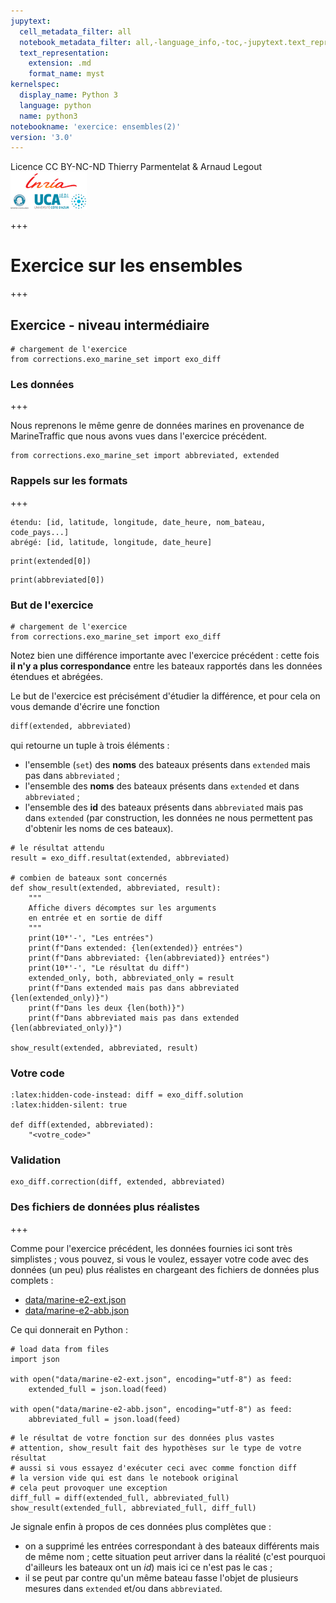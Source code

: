 ```yaml
---
jupytext:
  cell_metadata_filter: all
  notebook_metadata_filter: all,-language_info,-toc,-jupytext.text_representation.jupytext_version,-jupytext.text_representation.format_version
  text_representation:
    extension: .md
    format_name: myst
kernelspec:
  display_name: Python 3
  language: python
  name: python3
notebookname: 'exercice: ensembles(2)'
version: '3.0'
---
```


<div class="licence">
<span>Licence CC BY-NC-ND</span>
<span>Thierry Parmentelat &amp; Arnaud Legout</span>
<span><img src="media/both-logos-small-alpha.png" /></span>
</div>

+++

# Exercice sur les ensembles

+++

## Exercice - niveau intermédiaire

```{code-cell}
# chargement de l'exercice
from corrections.exo_marine_set import exo_diff
```

### Les données

+++

Nous reprenons le même genre de données marines en provenance de MarineTraffic que nous avons vues dans l'exercice précédent.

```{code-cell}
from corrections.exo_marine_set import abbreviated, extended
```

### Rappels sur les formats

+++

    étendu: [id, latitude, longitude, date_heure, nom_bateau, code_pays...]
    abrégé: [id, latitude, longitude, date_heure]

```{code-cell}
print(extended[0])
```

```{code-cell}
print(abbreviated[0])
```

### But de l'exercice

```{code-cell}
# chargement de l'exercice
from corrections.exo_marine_set import exo_diff
```

Notez bien une différence importante avec l'exercice précédent : cette fois **il n'y a plus correspondance** entre les bateaux rapportés dans les données étendues et abrégées.

Le but de l'exercice est précisément d'étudier la différence, et pour cela on vous demande d'écrire une fonction

```python
diff(extended, abbreviated)
```

qui retourne un tuple à trois éléments :

* l'ensemble (`set`) des **noms** des bateaux présents dans `extended` mais pas dans `abbreviated` ;
* l'ensemble des **noms** des bateaux présents dans `extended` et dans `abbreviated` ;
* l'ensemble des **id** des bateaux présents dans `abbreviated` mais pas dans `extended` (par construction, les données ne nous permettent pas d'obtenir les noms de ces bateaux).

```{code-cell}
# le résultat attendu
result = exo_diff.resultat(extended, abbreviated)

# combien de bateaux sont concernés
def show_result(extended, abbreviated, result):
    """
    Affiche divers décomptes sur les arguments
    en entrée et en sortie de diff
    """
    print(10*'-', "Les entrées")
    print(f"Dans extended: {len(extended)} entrées")
    print(f"Dans abbreviated: {len(abbreviated)} entrées")
    print(10*'-', "Le résultat du diff")
    extended_only, both, abbreviated_only = result
    print(f"Dans extended mais pas dans abbreviated {len(extended_only)}")
    print(f"Dans les deux {len(both)}")
    print(f"Dans abbreviated mais pas dans extended {len(abbreviated_only)}")

show_result(extended, abbreviated, result)
```

### Votre code

```{code-cell}
:latex:hidden-code-instead: diff = exo_diff.solution
:latex:hidden-silent: true

def diff(extended, abbreviated):
    "<votre_code>"
```

### Validation

```{code-cell}
exo_diff.correction(diff, extended, abbreviated)
```

### Des fichiers de données plus réalistes

+++

Comme pour l'exercice précédent, les données fournies ici sont très simplistes ; vous pouvez, si vous le voulez, essayer votre code avec des données (un peu) plus réalistes en chargeant des fichiers de données plus complets :

* [data/marine-e2-ext.json](data/marine-e2-ext.json)
* [data/marine-e2-abb.json](data/marine-e2-abb.json)

Ce qui donnerait en Python :

```{code-cell}
# load data from files
import json

with open("data/marine-e2-ext.json", encoding="utf-8") as feed:
    extended_full = json.load(feed)

with open("data/marine-e2-abb.json", encoding="utf-8") as feed:
    abbreviated_full = json.load(feed)
```

```{code-cell}
# le résultat de votre fonction sur des données plus vastes
# attention, show_result fait des hypothèses sur le type de votre résultat
# aussi si vous essayez d'exécuter ceci avec comme fonction diff
# la version vide qui est dans le notebook original
# cela peut provoquer une exception
diff_full = diff(extended_full, abbreviated_full)
show_result(extended_full, abbreviated_full, diff_full)
```

Je signale enfin à propos de ces données plus complètes que :

* on a supprimé les entrées correspondant à des bateaux différents mais de même nom ; cette situation peut arriver dans la réalité (c'est pourquoi d'ailleurs les bateaux ont un *id*) mais ici ce n'est pas le cas ;
* il se peut par contre qu'un même bateau fasse l'objet de plusieurs mesures dans `extended` et/ou dans `abbreviated`.
